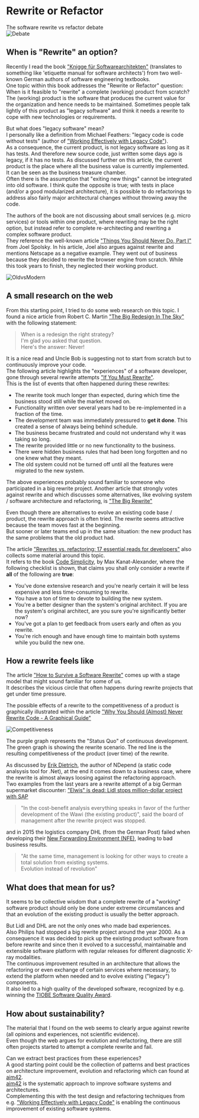# Rewrite or Refactor
The software rewrite vs refactor debate  
![Debate](/images/2012-wildebeest-fight.jpg "(c) Yathin sk on Wikimedia")

## When is "Rewrite" an option?
Recently I read the book ["Knigge für Softwarearchitekten"][1] (translates to something like 'etiquette manual for software architects') from two well-known German authors of software engineering textbooks.  
One topic within this book addresses the "Rewrite or Refactor" question: When is it feasible to "rewrite" a complete (working) product from scratch?  
The (working) product is the software that produces the current value for the organization and hence needs to be maintained. Sometimes people talk lightly of this product as "legacy software" and think it needs a rewrite to cope with new technologies or requirements.  

But what does "legacy software" mean?  
I personally like a definition from Michael Feathers: "legacy code is code without tests" (author of ["Working Effectively with Legacy Code"][2]).  
As a consequence, the current product, is not legacy software as long as it has tests. And therefore new source code, just written some days ago is legacy, if it has no tests. As discussed further on this article, the current product is the place where all the business value is currently implemented. It can be seen as the business treasure chamber.  
Often there is the assumption that "exiting new things" cannot be integrated into old software. I think quite the opposite is true; with tests in place (and/or a good modularized architecture), it is possible to do refactorings to address also fairly major architectural changes without throwing away the code.  

The authors of the book are not discussing about small services (e.g. micro services) or tools within one product, where rewriting may be the right option, but instead refer to complete re-architecting and rewriting a complex software product.  
They reference the well-known article ["Things You Should Never Do, Part I"][3] from Joel Spolsky. In his article, Joel also argues against rewrite and mentions Netscape as a negative example. They went out of business because they decided to rewrite the browser engine from scratch. While this took years to finish, they neglected their working product. 

![OldvsModern](/images/Old_tower_with_modern_building.jpg "(c) Piotrus on Wikimedia")

## A small research on the web
From this starting point, I tried to do some web research on this topic.
I found a nice article from Robert C. Martin ["The Big Redesign In The Sky"][4] with the following statement:

> When is a redesign the right strategy?  
> I'm glad you asked that question.  
> Here's the answer: Never!

It is a nice read and Uncle Bob is suggesting not to start from scratch but to continuously improve your code.  
The following article highlights the "experiences" of a software developer, gone through several rewrite attempts ["If You Must Rewrite"][5].  
This is the list of events that often happened during these rewrites:
* The rewrite took much longer than expected, during which time the business stood still while the market moved on.
* Functionality written over several years had to be re-implemented in a fraction of the time.
* The development team was immediately pressured to **get it done**. This created a sense of always being behind schedule.
* The business became frustrated and could not understand why it was taking so long.
* The rewrite provided little or no new functionality to the business.
* There were hidden business rules that had been long forgotten and no one knew what they meant.
* The old system could not be turned off until all the features were migrated to the new system.

The above experiences probably sound familiar to someone who participated in a big rewrite project.
Another article that strongly votes against rewrite and which discusses some alternatives, like evolving system / software architecture and refactoring, is ["The Big Rewrite"][6]

Even though there are alternatives to evolve an existing code base / product, the rewrite approach is often tried. The rewrite seems attractive because the team moves fast at the beginning.  
But sooner or later teams end up in the same situation: the new product has the same problems that the old product had.

The article ["Rewrites vs. refactoring: 17 essential reads for developers"][7] also collects some material around this topic.  
It refers to the book [Code Simplicity][8], by Max Kanat-Alexander, where the following checklist is shown, that claims you shall only consider a rewrite if **all** of the following are **true**:
* You've done extensive research and you're nearly certain it will be less expensive and less time-consuming to rewrite. 
* You have a ton of time to devote to building the new system.
* You're a better designer than the system's original architect. If you are the system's original architect, are you sure you're significantly better now?
* You've got a plan to get feedback from users early and often as you rewrite.
* You're rich enough and have enough time to maintain both systems while you build the new one.

## How a rewrite feels like
The article ["How to Survive a Software Rewrite"][9] comes up with a stage model that might sound familiar for some of us.  
It describes the vicious circle that often happens during rewrite projects that get under time pressure.

The possible effects of a rewrite to the competitiveness of a product is graphically illustrated within the article ["Why You Should (Almost) Never Rewrite Code - A Graphical Guide"][10]

![Competitiveness](/images/chart11.jpg "(c) VibratingMelon")

The purple graph represents the "Status Quo" of continuous development. The green graph is showing the rewrite scenario. The red line is the resulting competitiveness of the product (over time) of the rewrite.

As discussed by [Erik Dietrich][11], the author of NDepend (a static code analsysis tool for .Net), at the end it comes down to a business case, where the rewrite is almost always loosing against the refactoring approach.  
Two examples from the last years are a rewrite attempt of a big German supermarket discounter: ["Elwis" is dead: Lidl stops million-dollar project with SAP][12]

> "In the cost-benefit analysis everything speaks in favor of the further development of the Wawi (the existing product)", said the board of management after the rewrite project was stopped.

and in 2015 the logistics company DHL (from the German Post) failed when developing their [New Forwarding Environment (NFE)][13], leading to bad business results. 

> "At the same time, management is looking for other ways to create a total solution from existing systems.  
> Evolution instead of revolution"

## What does that mean for us?
It seems to be collective wisdom that a complete rewrite of a "working" software product should only be done under extreme circumstances and that an evolution of the existing product is usually the better approach.

But Lidl and DHL are not the only ones who made bad experiences.  
Also Philips had stopped a big rewrite project around the year 2000. As a consequence it was decided to pick up the existing product software from before rewrite and since then it evolved to a successful, maintainable and extensible software platform with regular releases for different diagnostic X-ray modalities.  
The continuous improvement resulted in an architecture that allows the refactoring or even exchange of certain services where necessary, to extend the platform when needed and to evolve existing ("legacy") components.  
It also led to a high quality of the developed software, recognized by e.g. winning the [TIOBE Software Quality Award][14].

## How about sustainability?
The material that I found on the web seems to clearly argue against rewrite (all opinions and experiences, not scientific evidence).  
Even though the web argues for evolution and refactoring, there are still often projects started to attempt a complete rewrite and fail.  

Can we extract best practices from these experiences?  
A good starting point could be the collection of patterns and best practices on architecture improvement, evolution and refactoring which can found at [aim42][15].  
[aim42][15] is the systematic approach to improve software systems and architectures.    
Complementing this with the test design and refactoring techniques from e.g. ["Working Effectively with Legacy Code"][2] is enabling the continuous improvement of existing software systems.


[1]: https://www.amazon.de/dp/B008XXPVFU/ref=dp-kindle-redirect?_encoding=UTF8&btkr=1
[2]: https://www.amazon.com/Working-Effectively-Legacy-Michael-Feathers/dp/0131177052/ref=sr_1_1?ie=UTF8&qid=1542705242&sr=8-1&keywords=michael+feathers
[3]: https://www.joelonsoftware.com/2000/04/06/things-you-should-never-do-part-i/
[4]: http://www.luckymethod.com/2013/03/the-big-redesign-in-the-sky/
[5]: https://timross.wordpress.com/2010/03/15/if-you-must-rewrite/
[6]: https://jvaneyck.wordpress.com/2015/03/12/the-big-rewrite/
[7]: https://techbeacon.com/17-opinions-resources-rewrites-vs-refactoring
[8]: http://shop.oreilly.com/product/0636920022251.do
[9]: https://www.jamesshore.com/Blog/How-to-Survive-a-Rewrite.html
[10]: https://vibratingmelon.com/2011/06/10/why-you-should-almost-never-rewrite-code-a-graphical-guide/
[11]: https://blog.ndepend.com/rewrite-or-refactor/
[12]: https://www.heise.de/newsticker/meldung/Elwis-ist-tot-Lidl-stoppt-millionenschweres-Projekt-mit-SAP-4111245.html
[13]: https://www.heise.de/newsticker/meldung/Deutsche-Post-in-der-Klemme-Fehlerhafte-IT-und-globales-Frachtgeschaeft-verderben-Prognose-2866205.html
[14]: https://www.tiobe.com/tqi/awards/
[15]: https://www.aim42.org/
